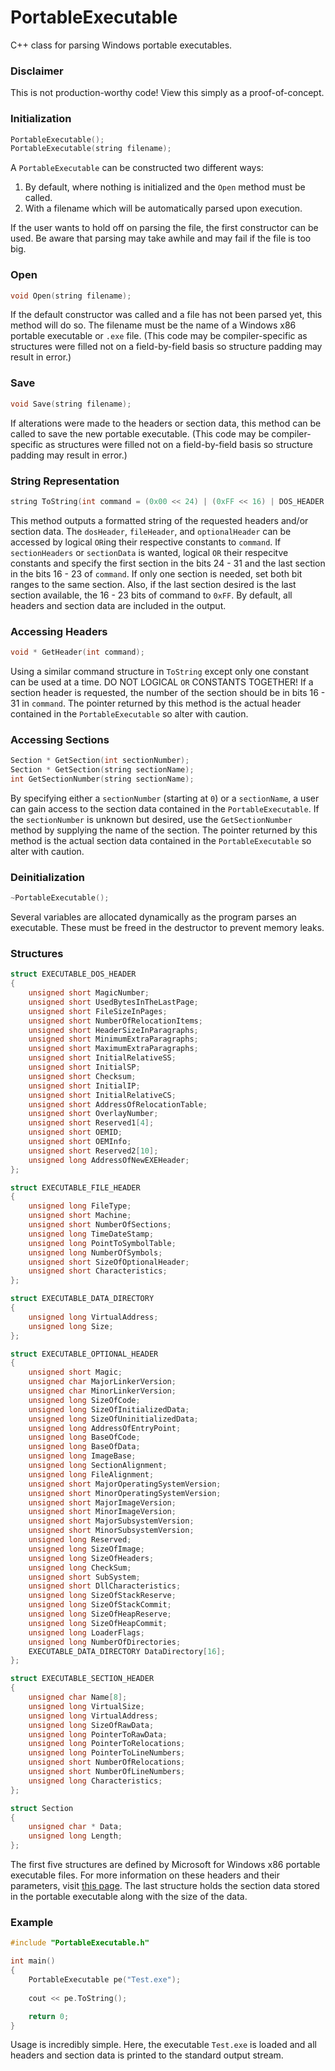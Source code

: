 # PortableExecutable
C++ class for parsing Windows portable executables.

### Disclaimer
This is not production-worthy code! View this simply as a proof-of-concept.

### Initialization
```C++
PortableExecutable();
PortableExecutable(string filename);
```
A `PortableExecutable` can be constructed two different ways:

 1. By default, where nothing is initialized and the `Open` method must be called.
 2. With a filename which will be automatically parsed upon execution.
 
If the user wants to hold off on parsing the file, the first constructor can be used. Be aware that parsing may take awhile and may fail if the file is too big.

### Open
```C++
void Open(string filename);
```
If the default constructor was called and a file has not been parsed yet, this method will do so. The filename must be the name of a Windows x86 portable executable or `.exe` file. (This code may be compiler-specific as structures were filled not on a field-by-field basis so structure padding may result in error.)

### Save
```C++
void Save(string filename);
```
If alterations were made to the headers or section data, this method can be called to save the new portable executable. (This code may be compiler-specific as structures were filled not on a field-by-field basis so structure padding may result in error.)

### String Representation
```C++
string ToString(int command = (0x00 << 24) | (0xFF << 16) | DOS_HEADER | FILE_HEADER | OPTIONAL_HEADER | SECTION_HEADER | SECTION_DATA);
```
This method outputs a formatted string of the requested headers and/or section data. The `dosHeader`, `fileHeader`, and `optionalHeader` can be accessed by logical `OR`ing their respective constants to `command`. If `sectionHeaders` or `sectionData` is wanted, logical `OR` their respecitve constants and specify the first section in the bits 24 - 31 and the last section in the bits 16 - 23 of `command`. If only one section is needed, set both bit ranges to the same section. Also, if the last section desired is the last section available, the 16 - 23 bits of command to `0xFF`. By default, all headers and section data are included in the output.

### Accessing Headers
```C++
void * GetHeader(int command);
```
Using a similar command structure in `ToString` except only one constant can be used at a time. DO NOT LOGICAL `OR` CONSTANTS TOGETHER! If a section header is requested, the number of the section should be in bits 16 - 31 in `command`. The pointer returned by this method is the actual header contained in the `PortableExecutable` so alter with caution.

### Accessing Sections
```C++
Section * GetSection(int sectionNumber);
Section * GetSection(string sectionName);
int GetSectionNumber(string sectionName);
```
By specifying either a `sectionNumber` (starting at `0`) or a `sectionName`, a user can gain access to the section data contained in the `PortableExecutable`. If the `sectionNumber` is unknown but desired, use the `GetSectionNumber` method by supplying the name of the section.  The pointer returned by this method is the actual section data contained in the `PortableExecutable` so alter with caution.

### Deinitialization
```C++
~PortableExecutable();
```
Several variables are allocated dynamically as the program parses an executable. These must be freed in the destructor to prevent memory leaks.

### Structures
```C++
struct EXECUTABLE_DOS_HEADER
{
	unsigned short MagicNumber;
	unsigned short UsedBytesInTheLastPage;
	unsigned short FileSizeInPages;
	unsigned short NumberOfRelocationItems;
	unsigned short HeaderSizeInParagraphs;
	unsigned short MinimumExtraParagraphs;
	unsigned short MaximumExtraParagraphs;
	unsigned short InitialRelativeSS;
	unsigned short InitialSP;
	unsigned short Checksum;
	unsigned short InitialIP;
	unsigned short InitialRelativeCS;
	unsigned short AddressOfRelocationTable;
	unsigned short OverlayNumber;
	unsigned short Reserved1[4];
	unsigned short OEMID;
	unsigned short OEMInfo;
	unsigned short Reserved2[10];
	unsigned long AddressOfNewEXEHeader;
};

struct EXECUTABLE_FILE_HEADER
{
	unsigned long FileType;
	unsigned short Machine;
	unsigned short NumberOfSections;
	unsigned long TimeDateStamp;
	unsigned long PointToSymbolTable;
	unsigned long NumberOfSymbols;
	unsigned short SizeOfOptionalHeader;
	unsigned short Characteristics;
};

struct EXECUTABLE_DATA_DIRECTORY
{
	unsigned long VirtualAddress;
	unsigned long Size;
};

struct EXECUTABLE_OPTIONAL_HEADER
{
	unsigned short Magic;
	unsigned char MajorLinkerVersion;
	unsigned char MinorLinkerVersion;
	unsigned long SizeOfCode;
	unsigned long SizeOfInitializedData;
	unsigned long SizeOfUninitializedData;
	unsigned long AddressOfEntryPoint;
	unsigned long BaseOfCode;
	unsigned long BaseOfData;
	unsigned long ImageBase;
	unsigned long SectionAlignment;
	unsigned long FileAlignment;
	unsigned short MajorOperatingSystemVersion;
	unsigned short MinorOperatingSystemVersion;
	unsigned short MajorImageVersion;
	unsigned short MinorImageVersion;
	unsigned short MajorSubsystemVersion;
	unsigned short MinorSubsystemVersion;
	unsigned long Reserved;
	unsigned long SizeOfImage;
	unsigned long SizeOfHeaders;
	unsigned long CheckSum;
	unsigned short SubSystem;
	unsigned short DllCharacteristics;
	unsigned long SizeOfStackReserve;
	unsigned long SizeOfStackCommit;
	unsigned long SizeOfHeapReserve;
	unsigned long SizeOfHeapCommit;
	unsigned long LoaderFlags;
	unsigned long NumberOfDirectories;
	EXECUTABLE_DATA_DIRECTORY DataDirectory[16];
};

struct EXECUTABLE_SECTION_HEADER
{
	unsigned char Name[8];
	unsigned long VirtualSize;
	unsigned long VirtualAddress;
	unsigned long SizeOfRawData;
	unsigned long PointerToRawData;
	unsigned long PointerToRelocations;
	unsigned long PointerToLineNumbers;
	unsigned short NumberOfRelocations;
	unsigned short NumberOfLineNumbers;
	unsigned long Characteristics;
};

struct Section
{
	unsigned char * Data;
	unsigned long Length;
};
```
The first five structures are defined by Microsoft for Windows x86 portable executable files. For more information on these headers and their parameters, visit [this page](http://www.csn.ul.ie/~caolan/publink/winresdump/winresdump/doc/pefile2.html). The last structure holds the section data stored in the portable executable along with the size of the data.

### Example
```C++
#include "PortableExecutable.h"

int main()
{
	PortableExecutable pe("Test.exe");
	
	cout << pe.ToString();

	return 0;
}
```
Usage is incredibly simple. Here, the executable `Test.exe` is loaded and all headers and section data is printed to the standard output stream.
